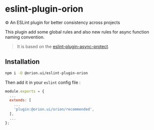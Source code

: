 # eslint-plugin-orion

⚙️ An ESLint plugin for better consistency across projects

This plugin add some global rules and also new rules for async function naming convention.

> It is based on the [eslint-plugin-async-protect](https://github.com/IPWright83/eslint-plugin-async-protect).

## Installation

```sh
npm i -D @orion.ui/eslint-plugin-orion
```

Then add it in your `eslint` config file :

```js
module.exports = {
  ...
  extends: [
    ...
    'plugin:@orion.ui/orion/recommended',
  ],
  ...
};
```